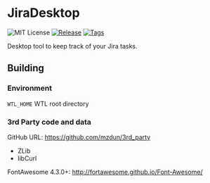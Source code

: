# JiraDesktop
![MIT License](https://img.shields.io/github/license/mbits-os/JiraDesktop.svg)
[![Release](https://img.shields.io/github/release/mbits-os/JiraDesktop.svg)](https://github.com/mbits-os/JiraDesktop/releases/latest)
[![Tags](https://img.shields.io/github/tag/mbits-os/JiraDesktop.svg)](https://github.com/mbits-os/JiraDesktop/tags)

Desktop tool to keep track of your Jira tasks.

## Building
### Environment

`WTL_HOME` WTL root directory

### 3rd Party code and data

GitHub URL: https://github.com/mzdun/3rd_party
* ZLib
* libCurl

FontAwesome 4.3.0+: http://fortawesome.github.io/Font-Awesome/
